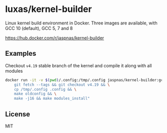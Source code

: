 # luxas/kernel-builder

Linux kernel build environment in Docker. Three images are available, with
GCC 10 (default), GCC 5, 7 and 8

https://hub.docker.com/r/jaspnas/kernel-builder

## Examples

Checkout `v4.19` stable branch of the kernel and compile it along with all modules 

```bash
docker run -it -v $(pwd)/.config:/tmp/.config jaspnas/kernel-builder:gcc-10 /bin/bash -c "\
	git fetch --tags && git checkout v4.19 && \
	cp /tmp/.config .config && \
	make oldconfig && \
	make -j16 && make modules_install"
```

## License

MIT
